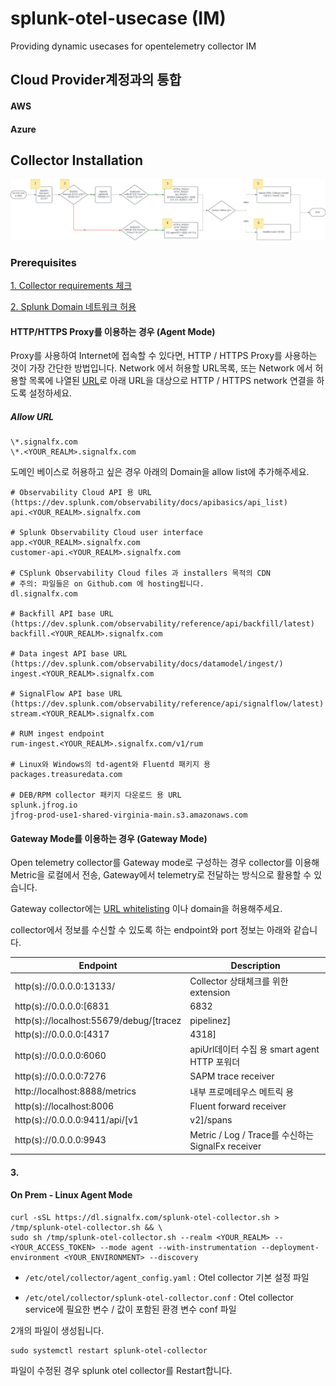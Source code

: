 # splunk-otel-usecase (IM)
Providing dynamic usecases for opentelemetry collector IM
## Cloud Provider계정과의 통합
#### AWS 
#### Azure

## Collector Installation
![Collector Installation](./collectorinstallation.png)

### Prerequisites 
[1. Collector requirements 체크](https://docs.splunk.com/observability/en/gdi/opentelemetry/otel-requirements.html#collector-requirements
) 

[2. Splunk Domain 네트워크 허용](https://docs.splunk.com/observability/en/admin/authentication/allow-services.html#allow-splunk-observability-cloud-services-in-your-network)

#### HTTP/HTTPS Proxy를 이용하는 경우 (Agent Mode)
Proxy를 사용하여 Internet에 접속할 수 있다면, HTTP / HTTPS Proxy를 사용하는 것이 가장 간단한 방법입니다. 
Network 에서 허용할 URL목록, 또는 Network 에서 허용할 목록에 나열된 [URL](https://docs.splunk.com/observability/en/admin/authentication/allow-services.html#urls-to-allow-in-your-network)로 아래 URL을 대상으로 HTTP / HTTPS network 연결을 하도록 설정하세요.

##### Allow URL
```
\*.signalfx.com
\*.<YOUR_REALM>.signalfx.com
```

도메인 베이스로 허용하고 싶은 경우 아래의 Domain을 allow list에 추가해주세요.
```
# Observability Cloud API 용 URL (https://dev.splunk.com/observability/docs/apibasics/api_list)
api.<YOUR_REALM>.signalfx.com

# Splunk Observability Cloud user interface
app.<YOUR_REALM>.signalfx.com
customer-api.<YOUR_REALM>.signalfx.com

# CSplunk Observability Cloud files 과 installers 목적의 CDN
# 주의: 파일들은 on Github.com 에 hosting됩니다. 
dl.signalfx.com

# Backfill API base URL (https://dev.splunk.com/observability/reference/api/backfill/latest)
backfill.<YOUR_REALM>.signalfx.com

# Data ingest API base URL (https://dev.splunk.com/observability/docs/datamodel/ingest/)
ingest.<YOUR_REALM>.signalfx.com

# SignalFlow API base URL (https://dev.splunk.com/observability/reference/api/signalflow/latest)
stream.<YOUR_REALM>.signalfx.com

# RUM ingest endpoint
rum-ingest.<YOUR_REALM>.signalfx.com/v1/rum

# Linux와 Windows의 td-agent와 Fluentd 패키지 용
packages.treasuredata.com

# DEB/RPM collector 패키지 다운로드 용 URL
splunk.jfrog.io
jfrog-prod-use1-shared-virginia-main.s3.amazonaws.com
```

#### Gateway Mode를 이용하는 경우 (Gateway Mode)
Open telemetry collector를 Gateway mode로 구성하는 경우 collector를 이용해 Metric을 로컬에서 전송, Gateway에서 telemetry로 전달하는 방식으로 활용할 수 있습니다. 

Gateway collector에는 [URL whitelisting](./README.md/#allow-url) 이나 domain을 허용해주세요.

collector에서 정보를 수신할 수 있도록 하는 endpoint와 port 정보는 아래와 같습니다. 

|Endpoint|Description|
|---|---|
|http(s)://0.0.0.0:13133/ |Collector 상태체크를 위한 extension|
|http(s)://0.0.0.0:[6831|6832|14250|14268]/api/traces|gRPC 프로토콜 사용을 위한 Jaeger receiver|
|http(s)://localhost:55679/debug/[tracez|pipelinez]|컴포넌트 상태체크를 위한 zPages extension|
|http(s)://0.0.0.0:[4317|4318]|gRPC와 http를 이용하는 OTLP receiver 용|
|http(s)://0.0.0.0:6060|apiUrl데이터 수집 용 smart agent HTTP 포워더|
|http(s)://0.0.0.0:7276|SAPM trace receiver| 
| http://localhost:8888/metrics | 내부 프로메테우스 메트릭 용|
|http(s)://localhost:8006|Fluent forward receiver|
|http(s)://0.0.0.0:9411/api/[v1|v2]/spans|Zipkin receiver|
|http(s)://0.0.0.0:9943|Metric / Log / Trace를 수신하는 SignalFx receiver|



#### 3. 
#### On Prem - Linux Agent Mode

```
curl -sSL https://dl.signalfx.com/splunk-otel-collector.sh > /tmp/splunk-otel-collector.sh && \
sudo sh /tmp/splunk-otel-collector.sh --realm <YOUR_REALM> -- <YOUR_ACCESS_TOKEN> --mode agent --with-instrumentation --deployment-environment <YOUR_ENVIRONMENT> --discovery
```

- ```/etc/otel/collector/agent_config.yaml``` : Otel collector 기본 설정 파일

- ```/etc/otel/collector/splunk-otel-collector.conf``` : Otel collector service에 필요한 변수 / 값이 포함된 환경 변수 conf 파일

2개의 파일이 생성됩니다.

```
sudo systemctl restart splunk-otel-collector
```
파일이 수정된 경우 splunk otel collector를 Restart합니다. 
